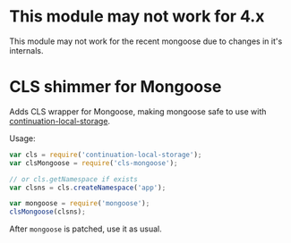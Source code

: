 # This module may not work for 4.x

This module may not work for the recent mongoose due to changes in it's internals.

# CLS shimmer for Mongoose

Adds CLS wrapper for Mongoose, making mongoose safe to use with [continuation-local-storage](https://github.com/othiym23/node-continuation-local-storage).

Usage: 

```js
var cls = require('continuation-local-storage');
var clsMongoose = require('cls-mongoose');

// or cls.getNamespace if exists
var clsns = cls.createNamespace('app');

var mongoose = require('mongoose');
clsMongoose(clsns);
```

After `mongoose` is patched, use it as usual.

